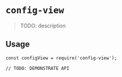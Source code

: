 # `config-view`

> TODO: description

## Usage

```
const configView = require('config-view');

// TODO: DEMONSTRATE API
```
